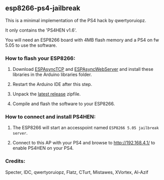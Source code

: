 
## esp8266-ps4-jailbreak

This is a minimal implementation of the PS4 hack by qwertyoruiopz.

It only contains the 'PS4HEN v1.6'.

You will need an ESP8266 board with 4MB flash memory and a PS4 on fw 5.05 to use the software.

### How to flash your ESP8266:
1. Download [ESPAsyncTCP](https://github.com/me-no-dev/ESPAsyncTCP) and [ESPAsyncWebServer](https://github.com/me-no-dev/ESPAsyncWebServer) and install these libraries in the Arduino libraries folder. 
2. Restart the Arduino IDE after this step.

3. Unpack the [latest release](releases/latest) zipfile.

4. Compile and flash the software to your ESP8266.

### How to connect and install PS4HEN:
1. The ESP8266 will start an accesspoint named `ESP8266 5.05 jailbreak server`.

2. Connect to this AP with your PS4 and browse to http://192.168.4.1/ to enable PS4HEN on your PS4.

### Credits:
Specter, IDC, qwertyoruiopz, Flatz, CTurt, Mistawes, XVortex, Al-Azif
